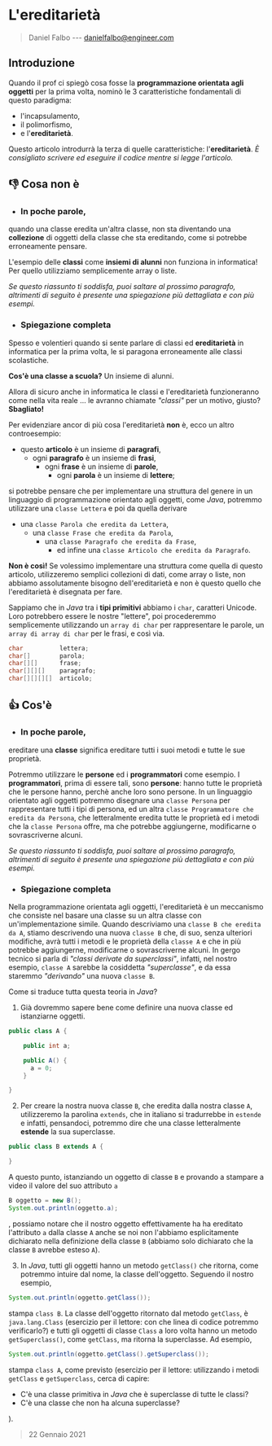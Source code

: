 # L'ereditarietà

> Daniel Falbo --- <danielfalbo@engineer.com>

## Introduzione

Quando il prof ci spiegò cosa fosse la **programmazione orientata agli
oggetti** per la prima volta, nominò le 3 caratteristiche fondamentali di
questo paradigma:

- l'incapsulamento,
- il polimorfismo,
- e l'**ereditarietà**.

Questo articolo introdurrà la terza di quelle caratteristiche:
l'**ereditarietà**. _È consigliato scrivere ed eseguire il codice mentre si
legge l'articolo._

## 👎 Cosa non è

- ### In poche parole,

quando una classe eredita un'altra classe, non sta diventando una
**collezione** di oggetti della classe che sta ereditando, come si potrebbe
erroneamente pensare.

L'esempio delle **classi** come **insiemi di alunni** non funziona in
informatica! Per quello utilizziamo semplicemente array o liste.

_Se questo riassunto ti soddisfa, puoi saltare al prossimo paragrafo,
altrimenti di seguito è presente una spiegazione più dettagliata e con più
esempi._

- ### Spiegazione completa

Spesso e volentieri quando si sente parlare di classi ed **ereditarietà** in
informatica per la prima volta, le si paragona erroneamente alle classi
scolastiche.

**Cos'è una classe a scuola?** Un insieme di alunni.

Allora di sicuro anche in informatica le classi e l'ereditarietà funzioneranno
come nella vita reale ... le avranno chiamate _"classi"_ per un motivo,
giusto? **Sbagliato!**

Per evidenziare ancor di più cosa l'ereditarietà **non** è, ecco un altro
controesempio:

- questo **articolo** è un insieme di **paragrafi**,
  - ogni **paragrafo** è un insieme di **frasi**,
    - ogni **frase** è un insieme di **parole**,
      - ogni **parola** è un insieme di **lettere**;

si potrebbe pensare che per implementare una struttura del genere
in un linguaggio di programmazione orientato agli oggetti, come _Java_,
potremmo utilizzare una `classe Lettera` e poi da quella derivare

- una `classe Parola che eredita da Lettera`,
  - una `classe Frase che eredita da Parola`,
    - una `classe Paragrafo che eredita da Frase`,
      - ed infine una `classe Articolo che eredita da Paragrafo`.

**Non è così!** Se volessimo implementare una struttura come quella di questo
articolo, utilizzeremo semplici collezioni di dati, come array o liste, non
abbiamo assolutamente bisogno dell'ereditarietà e non è questo quello che
l'ereditarietà è disegnata per fare.

Sappiamo che in _Java_ tra i **tipi primitivi** abbiamo i `char`, caratteri
Unicode. Loro potrebbero essere le nostre "lettere", poi procederemmo
semplicemente utilizzando un `array di char` per rappresentare le parole, un
`array di array di char` per le frasi, e così via.

```java
char          lettera;
char[]        parola;
char[][]      frase;
char[][][]    paragrafo;
char[][][][]  articolo;
```

## 👍 Cos'è

- ### In poche parole,

ereditare una **classe** significa ereditare tutti i suoi metodi e tutte le
sue proprietà.

Potremmo utilizzare le **persone** ed i **programmatori** come esempio. I
**programmatori**, prima di essere tali, sono **persone**: hanno tutte le
proprietà che le persone hanno, perchè anche loro sono persone. In un
linguaggio orientato agli oggetti potremmo disegnare una `classe Persona` per
rappresentare tutti i tipi di persona, ed un altra `classe Programmatore che eredita da Persona`, che letteralmente eredita tutte le proprietà ed i metodi
che la `classe Persona` offre, ma che potrebbe aggiungerne, modificarne o
sovrascriverne alcuni.

_Se questo riassunto ti soddisfa, puoi saltare al prossimo paragrafo,
altrimenti di seguito è presente una spiegazione più dettagliata e con più
esempi._

- ### Spiegazione completa

Nella programmazione orientata agli oggetti, l'ereditarietà è un meccanismo
che consiste nel basare una classe su un altra classe con un'implementazione
simile. Quando descriviamo una `classe B che eredita da A`, stiamo descrivendo
una nuova `classe B` che, di suo, senza ulteriori modifiche, avrà tutti i
metodi e le proprietà della `classe A` e che in più potrebbe aggiungerne,
modificarne o sovrascriverne alcuni. In gergo tecnico si parla di _"classi
derivate da superclassi"_, infatti, nel nostro esempio, `classe A` sarebbe la
cosiddetta _"superclasse"_, e da essa staremmo _"derivando"_ una nuova `classe B`.

Come si traduce tutta questa teoria in _Java_?

1. Già dovremmo sapere bene come definire una nuova classe ed istanziarne
   oggetti.

```java
public class A {

    public int a;

    public A() {
      a = 0;
    }

}
```

2. Per creare la nostra nuova classe `B`, che eredita dalla nostra classe `A`,
   utilizzeremo la parolina `extends`, che in italiano si tradurrebbe in
   `estende` e infatti, pensandoci, potremmo dire che una classe letteralmente
   **estende** la sua superclasse.

```java
public class B extends A {

}
```

A questo punto, istanziando un oggetto di classe `B` e provando a stampare a
video il valore del suo attributo `a`

```java
B oggetto = new B();
System.out.println(oggetto.a);
```

, possiamo notare che il nostro oggetto effettivamente ha ha ereditato
l'attributo `a` dalla classe `A` anche se noi non l'abbiamo esplicitamente
dichiarato nella definizione della classe `B` (abbiamo solo dichiarato che la
classe `B` avrebbe esteso `A`).

3. In _Java_, tutti gli oggetti hanno un metodo `getClass()` che ritorna, come
   potremmo intuire dal nome, la classe dell'oggetto. Seguendo il nostro
   esempio,

```java
System.out.println(oggetto.getClass());
```

stampa `class B`. La classe
dell'oggetto ritornato dal metodo `getClass`, è `java.lang.Class`
(esercizio per il lettore: con che linea di codice potremmo verificarlo?) e
tutti gli oggetti di classe `Class` a loro volta hanno un metodo
`getSuperclass()`, come `getClass`, ma ritorna la superclasse. Ad esempio,

```java
System.out.println(oggetto.getClass().getSuperclass());
```

stampa `class A`, come previsto (esercizio per il lettore: utilizzando i
metodi `getClass` e `getSuperclass`, cerca di capire:

- C'è una classe primitiva in _Java_ che è superclasse di tutte le classi?
- C'è una classe che non ha alcuna superclasse?

).

> 22 Gennaio 2021
